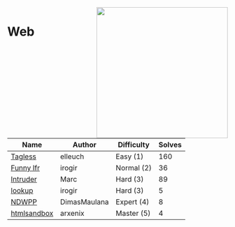 <img src="https://2024.ctf.sekai.team/themes/luna-vite/static/img/categories/Web.svg" align="right" width=300>

# Web

| Name                       | Author       | Difficulty | Solves |
| -------------------------- | ------------ | ---------- | ------ |
| [Tagless](tagless)         | elleuch      | Easy (1)   | 160    |
| [Funny lfr](funny-lfr)     | irogir       | Normal (2) | 36     |
| [Intruder](intruder)       | Marc         | Hard (3)   | 89     |
| [lookup](lookup)           | irogir       | Hard (3)   | 5      |
| [NDWPP](ndwpp)             | DimasMaulana | Expert (4) | 8      |
| [htmlsandbox](htmlsandbox) | arxenix      | Master (5) | 4      |
